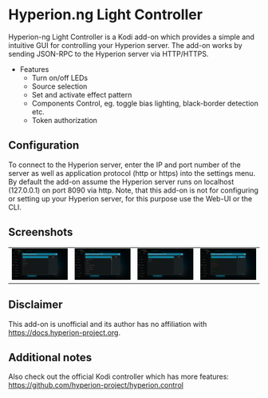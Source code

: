 # Hyperion.ng Light Controller
Hyperion-ng Light Controller is a Kodi add-on which provides a simple and intuitive GUI for controlling your Hyperion server. The add-on works by sending JSON-RPC to the Hyperion server via HTTP/HTTPS.

* Features
	* Turn on/off LEDs
	* Source selection
	* Set and activate effect pattern
	* Components Control, eg. toggle bias lighting, black-border detection etc.
	* Token authorization
	
## Configuration
To connect to the Hyperion server, enter the IP and port number of the server as well as application protocol (http or https) into the settings menu. By default the add-on assume the Hyperion server runs on localhost (127.0.0.1) on port 8090 via http. Note, that this add-on is not for configuring or setting up your Hyperion server, for this purpose use the Web-UI or the CLI.

## Screenshots
<table>
  <tr>
    <td><img src="resources/screenshot-01.jpg" width=270></td>
    <td><img src="resources/screenshot-02.jpg" width=270></td>
    <td><img src="resources/screenshot-03.jpg" width=270></td>
    <td><img src="resources/screenshot-04.jpg" width=270></td>
  </tr>
 </table>

## Disclaimer
This add-on is unofficial and its author has no affiliation with https://docs.hyperion-project.org.

## Additional notes
Also check out the official Kodi controller which has more features: https://github.com/hyperion-project/hyperion.control 
